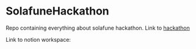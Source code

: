 # SolafuneHackathon

Repo containing everything about solafune hackathon. Link to <a href= "https://solafune.com/competitions/5026f2e0-0821-4b02-b09b-78b178482028?menu=about&tab=">hackathon</a>

Link to notion workspace: 
